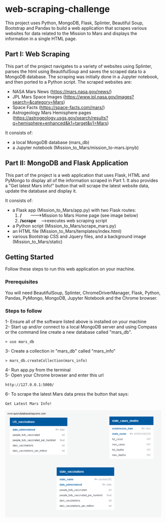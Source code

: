 # web-scraping-challenge
This project uses Python, MongoDB, Flask, Splinter, Beautiful Soup, Bootstrap and Pandas to build a web application that scrapes various websites for data related to the Mission to Mars and displays the information in a single HTML page. 

## Part I: Web Scraping
This part of the project navigates to a variety of websites using Splinter, parses the html using BeautifulSoup and saves the scraped data to a MongoDB database. The scraping was initially done in a Jupyter notebook, and then ported to a Python script. The scraped websites are:
- NASA Mars News (https://mars.nasa.gov/news/)
- JPL Mars Space Images (https://www.jpl.nasa.gov/images?search=&category=Mars)
- Space Facts (https://space-facts.com/mars/)
- Astrogeology Mars Hemisphere pages (https://astrogeology.usgs.gov/search/results?q=hemisphere+enhanced&k1=target&v1=Mars)

It consists of:
- a local MongoDB database (mars_db)
- a Jupyter notebook (Mission_to_Mars/mission_to-mars.ipnyb) 

## Part II: MongoDB and Flask Application
This part of the project is a web application that uses Flask, HTML and PyMongo to display all of the information scraped in Part 1. It also provides a "Get latest Mars info!" button that will scrape the latest website data, update the database and display it. 

It consists of:
- a Flask app (Mission_to_Mars/app.py) with two Flask routes: 
    1.  **/** &nbsp; &nbsp;&nbsp; &nbsp;--->Mission to Mars Home page (see image below)
    2. **/scrape** &nbsp; &nbsp;-->executes web scraping script
- a Python script (Mission_to_Mars/scrape_mars.py)
- an HTML file (Mission_to_Mars/templates/index.html)
- various Bootstrap CSS and Jquery files, and a background image  (Mission_to_Mars/static)

## Getting Started

Follow these steps to run this web application on your machine.

### Prerequisites

You will need BeautifulSoup, Splinter, ChromeDriverManager, Flask, Python, Pandas, PyMongo, MongoDB, Jupyter Notebook and the Chrome browser. 

### Steps to follow

1- Ensure all of the software listed above is installed on your machine<br>
2- Start up and/or connect to a local MongoDB server and using Compass or the command line create a new database called "mars_db".<br>
```
> use mars_db
```
3- Create a collection in "mars_db" called "mars_info"<br>
```
> mars_db.createCollection(mars_info)
```
4- Run app.py from the terminal<br>
5- Open your Chrome browser and enter this url 
```
http://127.0.0.1:5000/
```
6- To scrape the latest Mars data press the button that says:

```
Get Latest Mars Info!
```
![Mission to Mars Website Image: ](https://github.com/MThorpester/COVID-Vaccinations-ETL-Project/blob/main/COVID-ETL/COVID_DB_ERD.png)